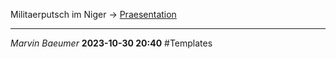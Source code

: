 Militaerputsch im Niger $\rightarrow$ [Praesentation](Praesentation/1%20Gesellschaftlehre%20Wochenbericht.pptx)  

---
*Marvin Baeumer* **2023-10-30 20:40** #Templates 